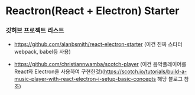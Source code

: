 # Reactron(React + Electron) Starter
### 깃허브 프로젝트 리스트
- https://github.com/alanbsmith/react-electron-starter (이건 진짜 스타터 webpack, babel등 사용)

- https://github.com/christiannwamba/scotch-player (이건 음악플레이어를 React와 Electron을 사용하여 구현한것)(https://scotch.io/tutorials/build-a-music-player-with-react-electron-i-setup-basic-concepts
해당 블로그 참조)

